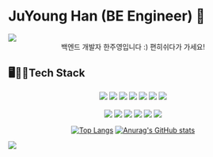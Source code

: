 # JuYoung Han (BE Engineer) 👋

<!--
**HanJuYoung309/HanJuYoung309** is a ✨ _special_ ✨ repository because its `README.md` (this file) appears on your GitHub profile.

Here are some ideas to get you started:

- 🔭 I’m currently working on ...
- 🌱 I’m currently learning ...
- 👯 I’m looking to collaborate on ...
- 🤔 I’m looking for help with ...
- 💬 Ask me about ...
- 📫 How to reach me: ...
- 😄 Pronouns: ...
- ⚡ Fun fact: ...
-->
<img src="https://capsule-render.vercel.app/api?type=waving&color=BDBDC8&height=150&section=header" />

<div align="center">백엔드 개발자 한주영입니다 :) 편히쉬다가 가세요!</div>


<h2>🖥️👩‍💻Tech Stack</h2>

<div align="center">
	<img src="https://img.shields.io/badge/Java-ED8B00?style=for-the-badge&logo=openjdk&logoColor=white" />
	<img src="https://img.shields.io/badge/HTML-239120?style=for-the-badge&logo=html5&logoColor=white" />
	<img src="https://img.shields.io/badge/CSS-239120?&style=for-the-badge&logo=css3&logoColor=white" />
	<img src="https://img.shields.io/badge/JavaScript-F7DF1E?style=for-the-badge&logo=JavaScript&logoColor=white"/>
	<img src="https://img.shields.io/badge/jQuery-0769AD?style=for-the-badge&logo=jquery&logoColor=white" />
        <img src="https://img.shields.io/badge/docker-2496ED?style=for-the-badge&logo=docker&logoColor=white">
        <img src="https://img.shields.io/badge/amazonrds-2496ED?style=for-the-badge&logo=amazonrds&logoColor=white">
	
        
	
</div>
<br/>

<div align="center">
	<img src="https://img.shields.io/badge/Spring-6DB33F?style=for-the-badge&logo=spring&logoColor=white" />
	<img src="https://img.shields.io/badge/MySQL-00000F?style=for-the-badge&logo=mysql&logoColor=white" />
	<img src="https://img.shields.io/badge/Amazon_AWS-232F3E?style=for-the-badge&logo=amazon-aws&logoColor=white"/>
        <img src="https://img.shields.io/badge/PostgreSQL-316192?style=for-the-badge&logo=postgresql&logoColor=white"/>
        <img src="https://img.shields.io/badge/linux-FCC624?style=for-the-badge&logo=linux&logoColor=black">
	<img src="https://img.shields.io/badge/springboot-6DB33F?style=for-the-badge&logo=springboot&logoColor=white">
	
     

 [![Top Langs](https://github-readme-stats.vercel.app/api/top-langs/?username=HanJuYoung309)](https://github.com/anuraghazra/github-readme-stats)
 [![Anurag's GitHub stats](https://github-readme-stats.vercel.app/api?username=HanJuYoung309)](https://github.com/anuraghazra/github-readme-stats)
</div>



<img src="https://capsule-render.vercel.app/api?type=waving&color=BDBDC8&height=150&section=footer" />
